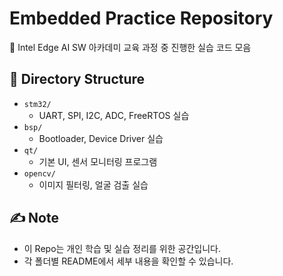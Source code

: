 # Embedded Practice Repository

📌 Intel Edge AI SW 아카데미 교육 과정 중 진행한 실습 코드 모음

## 📂 Directory Structure
- `stm32/`
  - UART, SPI, I2C, ADC, FreeRTOS 실습
- `bsp/`
  - Bootloader, Device Driver 실습
- `qt/`
  - 기본 UI, 센서 모니터링 프로그램
- `opencv/`
  - 이미지 필터링, 얼굴 검출 실습

## ✍️ Note
- 이 Repo는 개인 학습 및 실습 정리를 위한 공간입니다.  
- 각 폴더별 README에서 세부 내용을 확인할 수 있습니다.
